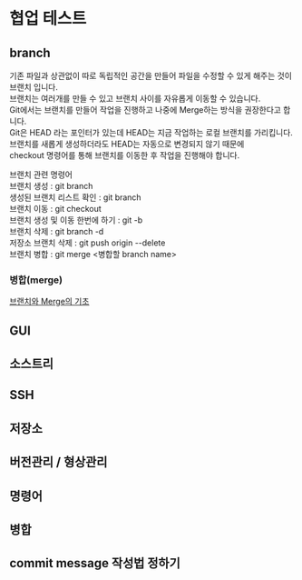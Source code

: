 # 협업 테스트

## branch
기존 파일과 상관없이 따로 독립적인 공간을 만들어 파일을 수정할 수 있게 해주는 것이 브랜치 입니다.  
브랜치는 여러개를 만들 수 있고 브랜치 사이를 자유롭게 이동할 수 있습니다.  
Git에서는 브랜치를 만들어 작업을 진행하고 나중에 Merge하는 방식을 권장한다고 합니다.  
Git은 HEAD 라는 포인터가 있는데 HEAD는 지금 작업하는 로컬 브랜치를 가리킵니다.  
브랜치를 새롭게 생성하더라도 HEAD는 자동으로 변경되지 않기 때문에  
checkout 명령어를 통해 브랜치를 이동한 후 작업을 진행해야 합니다.  

브랜치 관련 명령어  
브랜치 생성 : git branch <branch name>  
생성된 브랜치 리스트 확인 : git branch  
브랜치 이동 : git checkout <branch name>  
브랜치 생성 및 이동 한번에 하기 : git -b <branch name>  
브랜치 삭제 : git branch -d <branch name>  
저장소 브랜치 삭제 : git push origin --delete <branch name>  
브랜치 병합 : git merge <병합할 branch name>  

### 병합(merge)
[브랜치와 Merge의 기초](https://git-scm.com/book/ko/v2/Git-%EB%B8%8C%EB%9E%9C%EC%B9%98-%EB%B8%8C%EB%9E%9C%EC%B9%98%EC%99%80-Merge-%EC%9D%98-%EA%B8%B0%EC%B4%88)

## GUI

## 소스트리

## SSH

## 저장소

## 버전관리 / 형상관리

## 명령어

## 병합

## commit message 작성법 정하기